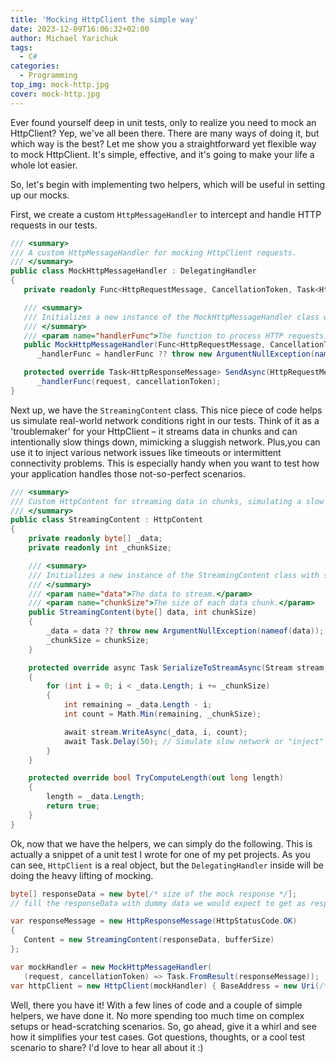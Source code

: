 ```yaml
---
title: 'Mocking HttpClient the simple way'
date: 2023-12-09T16:06:32+02:00
author: Michael Yarichuk
tags:
  - C#
categories:
  - Programming
top_img: mock-http.jpg
cover: mock-http.jpg
---
```


Ever found yourself deep in unit tests, only to realize you need to mock an HttpClient? Yep, we've all been there. There are many ways of doing it, but which way is the best? Let me show you a straightforward yet flexible way to mock HttpClient. It's simple, effective, and it's going to make your life a whole lot easier.

So, let's begin with implementing two helpers, which will be useful in setting up our mocks.

First, we create a custom ``HttpMessageHandler`` to intercept and handle HTTP requests in our tests.

```cs
/// <summary>
/// A custom HttpMessageHandler for mocking HttpClient requests.
/// </summary>
public class MockHttpMessageHandler : DelegatingHandler
{
   private readonly Func<HttpRequestMessage, CancellationToken, Task<HttpResponseMessage>> _handlerFunc;

   /// <summary>
   /// Initializes a new instance of the MockHttpMessageHandler class with a specified handler function.
   /// </summary>
   /// <param name="handlerFunc">The function to process HTTP requests.</param>
   public MockHttpMessageHandler(Func<HttpRequestMessage, CancellationToken, Task<HttpResponseMessage>> handlerFunc) => 
      _handlerFunc = handlerFunc ?? throw new ArgumentNullException(nameof(handlerFunc));

   protected override Task<HttpResponseMessage> SendAsync(HttpRequestMessage request, CancellationToken cancellationToken) =>
      _handlerFunc(request, cancellationToken);
}
```

Next up, we have the ``StreamingContent`` class. This nice piece of code helps us simulate real-world network conditions right in our tests. Think of it as a 'troublemaker' for your HttpClient – it streams data in chunks and can intentionally slow things down, mimicking a sluggish network. Plus,you can use it to inject various network issues like timeouts or intermittent connectivity problems. This is especially handy when you want to test how your application handles those not-so-perfect scenarios.

```cs
/// <summary>
/// Custom HttpContent for streaming data in chunks, simulating a slow network.
/// </summary>
public class StreamingContent : HttpContent
{
    private readonly byte[] _data;
    private readonly int _chunkSize;

    /// <summary>
    /// Initializes a new instance of the StreamingContent class with specified data and chunk size.
    /// </summary>
    /// <param name="data">The data to stream.</param>
    /// <param name="chunkSize">The size of each data chunk.</param>
    public StreamingContent(byte[] data, int chunkSize)
    {
        _data = data ?? throw new ArgumentNullException(nameof(data));
        _chunkSize = chunkSize;
    }

    protected override async Task SerializeToStreamAsync(Stream stream, TransportContext? context)
    {
        for (int i = 0; i < _data.Length; i += _chunkSize)
        {
            int remaining = _data.Length - i;
            int count = Math.Min(remaining, _chunkSize);

            await stream.WriteAsync(_data, i, count);
            await Task.Delay(50); // Simulate slow network or "inject" issues
        }
    }

    protected override bool TryComputeLength(out long length)
    {
        length = _data.Length;
        return true;
    }
}
```

Ok, now that we have the helpers, we can simply do the following. This is actually a snippet of a unit test I wrote for one of my pet projects. As you can see, ``HttpClient`` is a real object, but the ``DelegatingHandler`` inside will be doing the heavy lifting of mocking.

```cs
byte[] responseData = new byte[/* size of the mock response */];
// fill the responseData with dummy data we would expect to get as response

var responseMessage = new HttpResponseMessage(HttpStatusCode.OK)
{
   Content = new StreamingContent(responseData, bufferSize)
};

var mockHandler = new MockHttpMessageHandler(
   (request, cancellationToken) => Task.FromResult(responseMessage));
var httpClient = new HttpClient(mockHandler) { BaseAddress = new Uri(/* some base address */) };
```

Well, there you have it! With a few lines of code and a couple of simple helpers, we have done it. No more spending too much time on complex setups or head-scratching scenarios. So, go ahead, give it a whirl and see how it simplifies your test cases. Got questions, thoughts, or a cool test scenario to share? I'd love to hear all about it :)